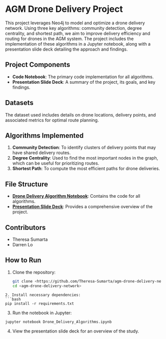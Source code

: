 # AGM Drone Delivery Project

This project leverages Neo4j to model and optimize a drone delivery network. Using three key algorithms: community detection, degree centrality, and shortest path, we aim to improve delivery efficiency and routing for drones in the AGM system. The project includes the implementation of these algorithms in a Jupyter notebook, along with a presentation slide deck detailing the approach and findings.

## Project Components

- **Code Notebook**: The primary code implementation for all algorithms.
- **Presentation Slide Deck**: A summary of the project, its goals, and key findings.

## Datasets

The dataset used includes details on drone locations, delivery points, and associated metrics for optimal route planning.

## Algorithms Implemented

1. **Community Detection**: To identify clusters of delivery points that may have shared delivery routes.
2. **Degree Centrality**: Used to find the most important nodes in the graph, which can be useful for prioritizing routes.
3. **Shortest Path**: To compute the most efficient paths for drone deliveries.

## File Structure

- **[Drone Delivery Algorithm Notebook](path_to_notebook)**: Contains the code for all algorithms.
- **[Presentation Slide Deck](path_to_slide_deck)**: Provides a comprehensive overview of the project.

## Contributors
- Theresa Sumarta
- Darren Lo

## How to Run

1. Clone the repository:
   ```bash
   git clone <https://github.com/Theresa-Sumarta/agm-drone-delivery-network.git)
   cd <agm-drone-delivery-network>
  ```
2. Install necessary dependencies:
```bash
pip install -r requirements.txt
```
3. Run the notebook in Jupyter:
```bash
jupyter notebook Drone_Delivery_Algorithms.ipynb
```
4. View the presentation slide deck for an overview of the study.
